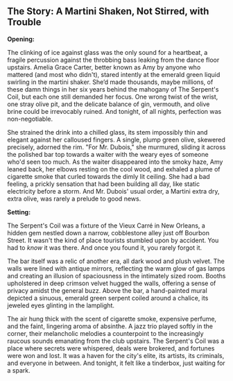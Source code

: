 ## The Story: A Martini Shaken, Not Stirred, with Trouble

**Opening:**

The clinking of ice against glass was the only sound for a heartbeat, a fragile percussion against the throbbing bass leaking from the dance floor upstairs. Amelia Grace Carter, better known as Amy by anyone who mattered (and most who didn't), stared intently at the emerald green liquid swirling in the martini shaker. She’d made thousands, maybe millions, of these damn things in her six years behind the mahogany of The Serpent's Coil, but each one still demanded her focus. One wrong twist of the wrist, one stray olive pit, and the delicate balance of gin, vermouth, and olive brine could be irrevocably ruined. And tonight, of all nights, perfection was non-negotiable.

She strained the drink into a chilled glass, its stem impossibly thin and elegant against her calloused fingers. A single, plump green olive, skewered precisely, adorned the rim. "For Mr. Dubois," she murmured, sliding it across the polished bar top towards a waiter with the weary eyes of someone who'd seen too much. As the waiter disappeared into the smoky haze, Amy leaned back, her elbows resting on the cool wood, and exhaled a plume of cigarette smoke that curled towards the dimly lit ceiling. She had a bad feeling, a prickly sensation that had been building all day, like static electricity before a storm. And Mr. Dubois' usual order, a Martini extra dry, extra olive, was rarely a prelude to good news.

**Setting:**

The Serpent's Coil was a fixture of the Vieux Carré in New Orleans, a hidden gem nestled down a narrow, cobblestone alley just off Bourbon Street. It wasn't the kind of place tourists stumbled upon by accident. You had to *know* it was there. And once you found it, you rarely forgot it.

The bar itself was a relic of another era, all dark wood and plush velvet. The walls were lined with antique mirrors, reflecting the warm glow of gas lamps and creating an illusion of spaciousness in the intimately sized room. Booths upholstered in deep crimson velvet hugged the walls, offering a sense of privacy amidst the general buzz. Above the bar, a hand-painted mural depicted a sinuous, emerald green serpent coiled around a chalice, its jeweled eyes glinting in the lamplight.

The air hung thick with the scent of cigarette smoke, expensive perfume, and the faint, lingering aroma of absinthe. A jazz trio played softly in the corner, their melancholic melodies a counterpoint to the increasingly raucous sounds emanating from the club upstairs. The Serpent's Coil was a place where secrets were whispered, deals were brokered, and fortunes were won and lost. It was a haven for the city's elite, its artists, its criminals, and everyone in between. And tonight, it felt like a tinderbox, just waiting for a spark.
